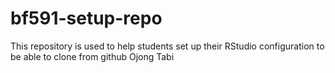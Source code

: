 # bf591-setup-repo
This repository is used to help students set up their RStudio configuration to be able to clone from github
Ojong Tabi
